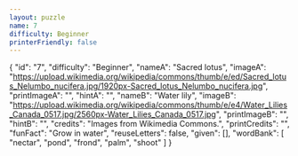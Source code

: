 ```yaml
---
layout: puzzle
name: 7
difficulty: Beginner
printerFriendly: false
---
```

{
    "id": "7",
    "difficulty": "Beginner",
    "nameA": "Sacred lotus",
    "imageA": "https://upload.wikimedia.org/wikipedia/commons/thumb/e/ed/Sacred_lotus_Nelumbo_nucifera.jpg/1920px-Sacred_lotus_Nelumbo_nucifera.jpg",
    "printImageA": "",
    "hintA": "",
    "nameB": "Water lily",
    "imageB": "https://upload.wikimedia.org/wikipedia/commons/thumb/e/e4/Water_Lilies_Canada_0517.jpg/2560px-Water_Lilies_Canada_0517.jpg",
    "printImageB": "",
    "hintB": "",
    "credits": "Images from Wikimedia Commons.",
    "printCredits": "",
    "funFact": "Grow in water",
    "reuseLetters": false,
    "given": [],
    "wordBank": [
        "nectar",
        "pond",
        "frond",
        "palm",
        "shoot"
    ]
}